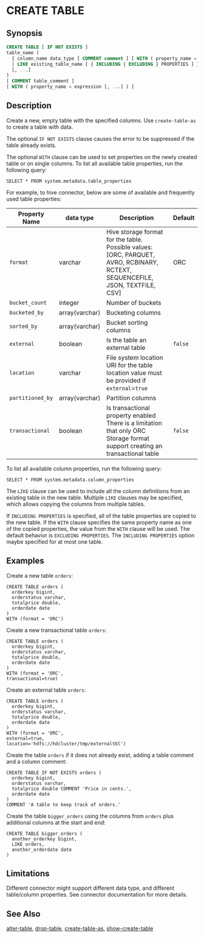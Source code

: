 CREATE TABLE
============

Synopsis
--------

``` sql
CREATE TABLE [ IF NOT EXISTS ]
table_name (
  { column_name data_type [ COMMENT comment ] [ WITH ( property_name = expression [, ...] ) ]
  | LIKE existing_table_name [ { INCLUDING | EXCLUDING } PROPERTIES ] }
  [, ...]
)
[ COMMENT table_comment ]
[ WITH ( property_name = expression [, ...] ) ]
```

Description
-----------

Create a new, empty table with the specified columns. Use `create-table-as` to create a table with data.

The optional `IF NOT EXISTS` clause causes the error to be suppressed if the table already exists.

The optional `WITH` clause can be used to set properties on the newly created table or on single columns. To list all available table properties, run the following query:

    SELECT * FROM system.metadata.table_properties

For example, to hive connector, below are some of available and frequently used table properties:

| Property Name    | data type      | Description                                                  | Default |
| ---------------- | -------------- | ------------------------------------------------------------ | ------- |
| `format`         | varchar        | Hive storage format for the table. Possible values: [ORC, PARQUET, AVRO, RCBINARY, RCTEXT, SEQUENCEFILE, JSON, TEXTFILE, CSV] | ORC     |
| `bucket_count`   | integer        | Number of buckets                                            |         |
| `bucketed_by`    | array(varchar) | Bucketing columns                                            |         |
| `sorted_by`      | array(varchar) | Bucket sorting columns                                       |         |
| `external`       | boolean        | Is the table an external table                               | `false` |
| `location`       | varchar        | File system location URI for the table location value must be provided if `external`=`true` |         |
| `partitioned_by` | array(varchar) | Partition columns                                            |         |
| `transactional`  | boolean        | Is transactional property enabled There is a limitation that only ORC Storage format support creating an transactional table | `false` |

To list all available column properties, run the following query:

    SELECT * FROM system.metadata.column_properties

The `LIKE` clause can be used to include all the column definitions from an existing table in the new table. Multiple `LIKE` clauses may be specified, which allows copying the columns from multiple tables.

If `INCLUDING PROPERTIES` is specified, all of the table properties are copied to the new table. If the `WITH` clause specifies the same property name as one of the copied properties, the value from the `WITH`
clause will be used. The default behavior is `EXCLUDING PROPERTIES`. The `INCLUDING PROPERTIES` option maybe specified for at most one table.

Examples
--------

Create a new table `orders`:

    CREATE TABLE orders (
      orderkey bigint,
      orderstatus varchar,
      totalprice double,
      orderdate date
    )
    WITH (format = 'ORC')

Create a new transactional table `orders`:

    CREATE TABLE orders (
      orderkey bigint,
      orderstatus varchar,
      totalprice double,
      orderdate date
    )
    WITH (format = 'ORC',
    transactional=true)

Create an external table `orders`:

    CREATE TABLE orders (
      orderkey bigint,
      orderstatus varchar,
      totalprice double,
      orderdate date
    )
    WITH (format = 'ORC',
    external=true,
    location='hdfs://hdcluster/tmp/externaltbl')

Create the table `orders` if it does not already exist, adding a table comment and a column comment:

    CREATE TABLE IF NOT EXISTS orders (
      orderkey bigint,
      orderstatus varchar,
      totalprice double COMMENT 'Price in cents.',
      orderdate date
    )
    COMMENT 'A table to keep track of orders.'

Create the table `bigger_orders` using the columns from `orders` plus additional columns at the start and end:

    CREATE TABLE bigger_orders (
      another_orderkey bigint,
      LIKE orders,
      another_orderdate date
    )

Limitations
-----------

Different connector might support different data type, and different table/column properties. See connector documentation for more details.

See Also
--------

[alter-table](./alter-table), [drop-table](./drop-table), [create-table-as](./create-table-as), [show-create-table](./show-create-table)

